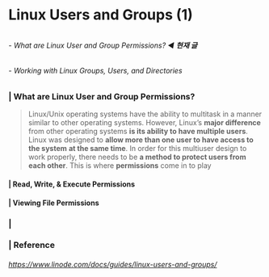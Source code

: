 # Linux Users and Groups (1)

###### 

###### - What are Linux User and Group Permissions? ◀︎ **현재 글**

###### - Working with Linux Groups, Users, and Directories



### | What are Linux User and Group Permissions?

> Linux/Unix operating systems have the ability to multitask in a manner similar to other operating systems. However, Linux’s **major difference** from other operating systems **is its ability to have multiple users**. Linux was designed to **allow more than one user to have access to the system** **at the same time**. In order for this multiuser design to work properly, there needs to be **a method to protect users from each other**. This is where **permissions** come in to play

#### | Read, Write, & Execute Permissions

#### | Viewing File Permissions



### | 









### | Reference

###### https://www.linode.com/docs/guides/linux-users-and-groups/